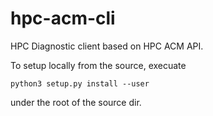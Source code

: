 # hpc-acm-cli

HPC Diagnostic client based on HPC ACM API.

To setup locally from the source, execuate

```
python3 setup.py install --user
```

under the root of the source dir.
